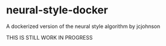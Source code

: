 # neural-style-docker
A dockerized version of the neural style algorithm by jcjohnson

THIS IS STILL WORK IN PROGRESS
